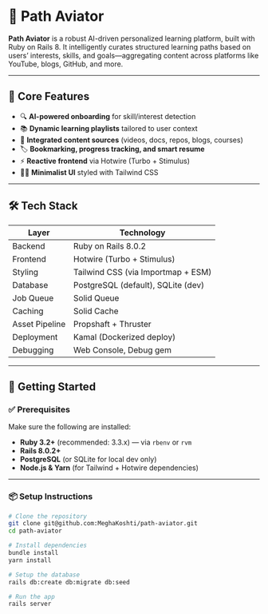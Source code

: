 # 🚀 Path Aviator

**Path Aviator** is a robust AI-driven personalized learning platform, built with Ruby on Rails 8. It intelligently curates structured learning paths based on users’ interests, skills, and goals—aggregating content across platforms like YouTube, blogs, GitHub, and more.

---

## 🧠 Core Features

- 🔍 **AI-powered onboarding** for skill/interest detection  
- 📚 **Dynamic learning playlists** tailored to user context  
- 🔗 **Integrated content sources** (videos, docs, repos, blogs, courses)  
- 🏷️ **Bookmarking, progress tracking, and smart resume**  
- ⚡ **Reactive frontend** via Hotwire (Turbo + Stimulus)  
- 🧘‍♀️ **Minimalist UI** styled with Tailwind CSS

---

## 🛠 Tech Stack

| Layer        | Technology                       |
|--------------|----------------------------------|
| Backend      | Ruby on Rails 8.0.2              |
| Frontend     | Hotwire (Turbo + Stimulus)       |
| Styling      | Tailwind CSS (via Importmap + ESM)|
| Database     | PostgreSQL (default), SQLite (dev)|
| Job Queue    | Solid Queue                      |
| Caching      | Solid Cache                      |
| Asset Pipeline | Propshaft + Thruster           |
| Deployment   | Kamal (Dockerized deploy)        |
| Debugging    | Web Console, Debug gem           |

---

## 🚧 Getting Started

### ✅ Prerequisites

Make sure the following are installed:

- **Ruby 3.2+** (recommended: 3.3.x) — via `rbenv` or `rvm`  
- **Rails 8.0.2+**
- **PostgreSQL** (or SQLite for local dev only)  
- **Node.js & Yarn** (for Tailwind + Hotwire dependencies)

---

### 📦 Setup Instructions

```bash
# Clone the repository
git clone git@github.com:MeghaKoshti/path-aviator.git
cd path-aviator

# Install dependencies
bundle install
yarn install

# Setup the database
rails db:create db:migrate db:seed

# Run the app
rails server
